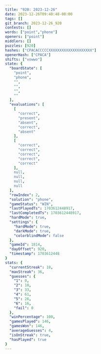 ```yaml
---
title: "920: 2023-12-26"
date: 2023-12-26T09:40:48-08:00
tags: []
git_branch: 2023-12-26_920
contests: []
words: ["point","phone"]
openers: ["point"]
middlers: []
puzzles: [920]
hashes: ["CPACACCCCCXXXXXXXXXXXXXXXXXXXX"]
openerHash: ["CPACA"]
shifts: ["vowwo"]
state: {
  "boardState": [
    "point",
    "phone",
    "",
    "",
    "",
    ""
  ],
  "evaluations": [
    [
      "correct",
      "present",
      "absent",
      "correct",
      "absent"
    ],
    [
      "correct",
      "correct",
      "correct",
      "correct",
      "correct"
    ],
    null,
    null,
    null,
    null
  ],
  "rowIndex": 2,
  "solution": "phone",
  "gameStatus": "WIN",
  "lastPlayedTs": 1703612448917,
  "lastCompletedTs": 1703612448917,
  "hardMode": true,
  "settings": {
    "hardMode": true,
    "darkMode": true,
    "colorblindMode": false
  },
  "gameId": 1814,
  "dayOffset": 920,
  "timestamp": 1703612448
}
stats: {
  "currentStreak": 18,
  "maxStreak": 36,
  "guesses": {
    "1": 0,
    "2": 10,
    "3": 33,
    "4": 61,
    "5": 26,
    "6": 16,
    "fail": 0
  },
  "winPercentage": 100,
  "gamesPlayed": 146,
  "gamesWon": 146,
  "averageGuesses": 4,
  "isOnStreak": true,
  "hasPlayed": true
}
---
```

<!-- more -->
